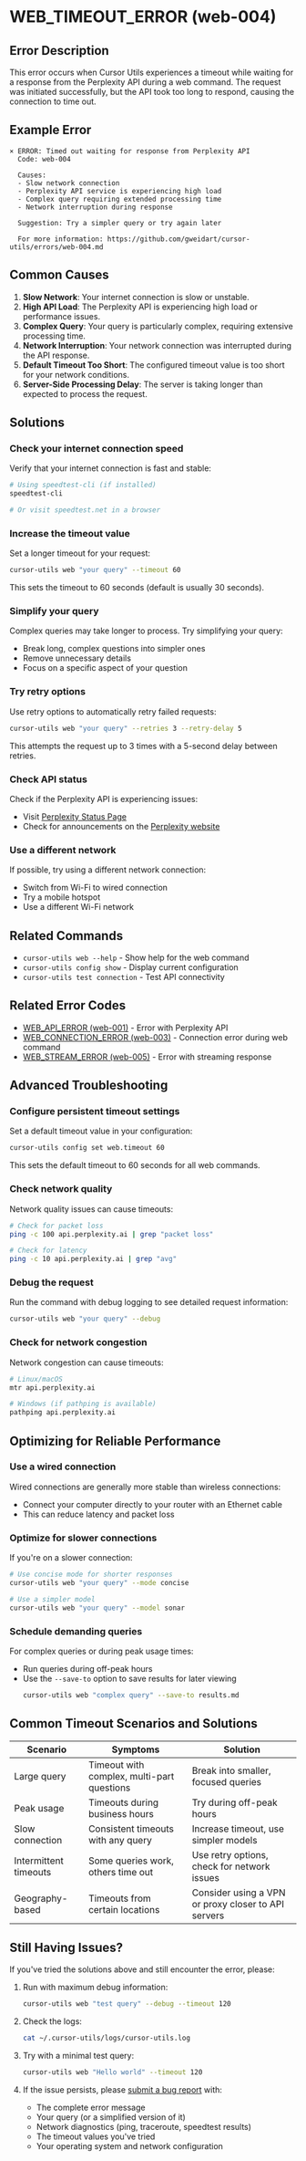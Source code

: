 # WEB_TIMEOUT_ERROR (web-004)

## Error Description

This error occurs when Cursor Utils experiences a timeout while waiting for a response from the Perplexity API during a web command. The request was initiated successfully, but the API took too long to respond, causing the connection to time out.

## Example Error

```
× ERROR: Timed out waiting for response from Perplexity API
  Code: web-004
  
  Causes:
  - Slow network connection
  - Perplexity API service is experiencing high load
  - Complex query requiring extended processing time
  - Network interruption during response
  
  Suggestion: Try a simpler query or try again later
  
  For more information: https://github.com/gweidart/cursor-utils/errors/web-004.md
```

## Common Causes

1. **Slow Network**: Your internet connection is slow or unstable.
2. **High API Load**: The Perplexity API is experiencing high load or performance issues.
3. **Complex Query**: Your query is particularly complex, requiring extensive processing time.
4. **Network Interruption**: Your network connection was interrupted during the API response.
5. **Default Timeout Too Short**: The configured timeout value is too short for your network conditions.
6. **Server-Side Processing Delay**: The server is taking longer than expected to process the request.

## Solutions

### Check your internet connection speed

Verify that your internet connection is fast and stable:

```bash
# Using speedtest-cli (if installed)
speedtest-cli

# Or visit speedtest.net in a browser
```

### Increase the timeout value

Set a longer timeout for your request:

```bash
cursor-utils web "your query" --timeout 60
```

This sets the timeout to 60 seconds (default is usually 30 seconds).

### Simplify your query

Complex queries may take longer to process. Try simplifying your query:

- Break long, complex questions into simpler ones
- Remove unnecessary details
- Focus on a specific aspect of your question

### Try retry options

Use retry options to automatically retry failed requests:

```bash
cursor-utils web "your query" --retries 3 --retry-delay 5
```

This attempts the request up to 3 times with a 5-second delay between retries.

### Check API status

Check if the Perplexity API is experiencing issues:

- Visit [Perplexity Status Page](https://status.perplexity.ai)
- Check for announcements on the [Perplexity website](https://www.perplexity.ai)

### Use a different network

If possible, try using a different network connection:
- Switch from Wi-Fi to wired connection
- Try a mobile hotspot
- Use a different Wi-Fi network

## Related Commands

- `cursor-utils web --help` - Show help for the web command
- `cursor-utils config show` - Display current configuration
- `cursor-utils test connection` - Test API connectivity

## Related Error Codes

- [WEB_API_ERROR (web-001)](web-001.md) - Error with Perplexity API
- [WEB_CONNECTION_ERROR (web-003)](web-003.md) - Connection error during web command
- [WEB_STREAM_ERROR (web-005)](web-005.md) - Error with streaming response

## Advanced Troubleshooting

### Configure persistent timeout settings

Set a default timeout value in your configuration:

```bash
cursor-utils config set web.timeout 60
```

This sets the default timeout to 60 seconds for all web commands.

### Check network quality

Network quality issues can cause timeouts:

```bash
# Check for packet loss
ping -c 100 api.perplexity.ai | grep "packet loss"

# Check for latency
ping -c 10 api.perplexity.ai | grep "avg"
```

### Debug the request

Run the command with debug logging to see detailed request information:

```bash
cursor-utils web "your query" --debug
```

### Check for network congestion

Network congestion can cause timeouts:

```bash
# Linux/macOS
mtr api.perplexity.ai

# Windows (if pathping is available)
pathping api.perplexity.ai
```

## Optimizing for Reliable Performance

### Use a wired connection

Wired connections are generally more stable than wireless connections:
- Connect your computer directly to your router with an Ethernet cable
- This can reduce latency and packet loss

### Optimize for slower connections

If you're on a slower connection:

```bash
# Use concise mode for shorter responses
cursor-utils web "your query" --mode concise

# Use a simpler model
cursor-utils web "your query" --model sonar
```

### Schedule demanding queries

For complex queries or during peak usage times:
- Run queries during off-peak hours
- Use the `--save-to` option to save results for later viewing
  ```bash
  cursor-utils web "complex query" --save-to results.md
  ```

## Common Timeout Scenarios and Solutions

| Scenario | Symptoms | Solution |
|----------|----------|----------|
| Large query | Timeout with complex, multi-part questions | Break into smaller, focused queries |
| Peak usage | Timeouts during business hours | Try during off-peak hours |
| Slow connection | Consistent timeouts with any query | Increase timeout, use simpler models |
| Intermittent timeouts | Some queries work, others time out | Use retry options, check for network issues |
| Geography-based | Timeouts from certain locations | Consider using a VPN or proxy closer to API servers |

## Still Having Issues?

If you've tried the solutions above and still encounter the error, please:

1. Run with maximum debug information:
   ```bash
   cursor-utils web "test query" --debug --timeout 120
   ```

2. Check the logs:
   ```bash
   cat ~/.cursor-utils/logs/cursor-utils.log
   ```

3. Try with a minimal test query:
   ```bash
   cursor-utils web "Hello world" --timeout 120
   ```

4. If the issue persists, please [submit a bug report](https://github.com/gweidart/cursor-utils/issues) with:
   - The complete error message
   - Your query (or a simplified version of it)
   - Network diagnostics (ping, traceroute, speedtest results)
   - The timeout values you've tried
   - Your operating system and network configuration 